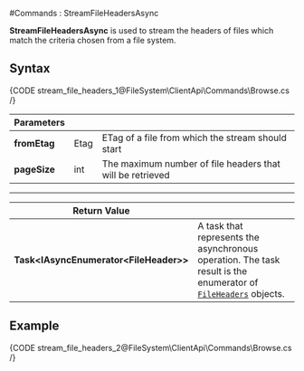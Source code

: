 #Commands : StreamFileHeadersAsync

**StreamFileHeadersAsync** is used to stream the headers of files which match the criteria chosen from a file system.

## Syntax

{CODE stream_file_headers_1@FileSystem\ClientApi\Commands\Browse.cs /}

| Parameters | | |
| ------------- | ------------- | ----- |
| **fromEtag** | Etag | ETag of a file from which the stream should start |
| **pageSize** | int | The maximum number of file headers that will be retrieved |

<hr />

| Return Value | |
| ------------- | ------------- |
| **Task&lt;IAsyncEnumerator&lt;FileHeader&gt;&gt;** | A task that represents the asynchronous operation. The task result is the enumerator of [`FileHeaders`](../../../../../glossary/file-header) objects. |


## Example

{CODE stream_file_headers_2@FileSystem\ClientApi\Commands\Browse.cs /}